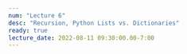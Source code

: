 ```yaml
---
num: "Lecture 6"
desc: "Recursion, Python Lists vs. Dictionaries"
ready: true
lecture_date: 2022-08-11 09:30:00.00-7:00
---
```

